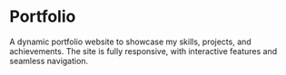 # Portfolio 
 A dynamic portfolio website to showcase my skills, projects, and achievements. The site is fully responsive, with interactive features and seamless navigation.
